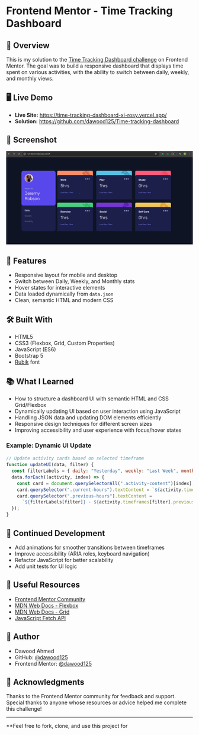 # Frontend Mentor - Time Tracking Dashboard



## 🚀 Overview

This is my solution to the [Time Tracking Dashboard challenge](https://www.frontendmentor.io/challenges/time-tracking-dashboard-UIQ7167Jw) on Frontend Mentor. The goal was to build a responsive dashboard that displays time spent on various activities, with the ability to switch between daily, weekly, and monthly views.

## 🖥️ Live Demo

- **Live Site:** https://time-tracking-dashboard-xi-rosy.vercel.app/
- **Solution:** https://github.com/dawood125/Time-tracking-dashboard

## 📸 Screenshot

![Screenshot of my solution](./images/finalschot.png)

## 🎯 Features

- Responsive layout for mobile and desktop
- Switch between Daily, Weekly, and Monthly stats
- Hover states for interactive elements
- Data loaded dynamically from `data.json`
- Clean, semantic HTML and modern CSS

## 🛠️ Built With

- HTML5
- CSS3 (Flexbox, Grid, Custom Properties)
- JavaScript (ES6)
- Bootstrap 5
- [Rubik](https://fonts.google.com/specimen/Rubik) font

## 📚 What I Learned

- How to structure a dashboard UI with semantic HTML and CSS Grid/Flexbox
- Dynamically updating UI based on user interaction using JavaScript
- Handling JSON data and updating DOM elements efficiently
- Responsive design techniques for different screen sizes
- Improving accessibility and user experience with focus/hover states

### Example: Dynamic UI Update

```js
// Update activity cards based on selected timeframe
function updateUI(data, filter) {
  const filterLabels = { daily: "Yesterday", weekly: "Last Week", monthly: "Last Month" };
  data.forEach((activity, index) => {
    const card = document.querySelectorAll(".activity-content")[index];
    card.querySelector(".current-hours").textContent = `${activity.timeframes[filter].current}hrs`;
    card.querySelector(".previous-hours").textContent =
      `${filterLabels[filter]} - ${activity.timeframes[filter].previous}hrs`;
  });
}
```

## 🔄 Continued Development

- Add animations for smoother transitions between timeframes
- Improve accessibility (ARIA roles, keyboard navigation)
- Refactor JavaScript for better scalability
- Add unit tests for UI logic

## 🔗 Useful Resources

- [Frontend Mentor Community](https://www.frontendmentor.io/community)
- [MDN Web Docs - Flexbox](https://developer.mozilla.org/en-US/docs/Web/CSS/CSS_Flexible_Box_Layout/Basic_Concepts_of_Flexbox)
- [MDN Web Docs - Grid](https://developer.mozilla.org/en-US/docs/Web/CSS/CSS_Grid_Layout)
- [JavaScript Fetch API](https://developer.mozilla.org/en-US/docs/Web/API/Fetch_API/Using_Fetch)

## 👤 Author

- Dawood Ahmed  
- GitHub: [@dawood125](https://github.com/dawood125)  
- Frontend Mentor: [@dawood125](https://www.frontendmentor.io/profile/dawood125)  

## 🙏 Acknowledgments

Thanks to the Frontend Mentor community for feedback and support. Special thanks to anyone whose resources or advice helped me complete this challenge!

---

**Feel free to fork, clone, and use this project for
